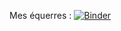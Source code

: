 Mes équerres : 
[![Binder](https://mybinder.org/badge.svg)](https://mybinder.org/v2/gh/ECaMorlaix-TSI-1718/RDM/tree/master/EquerreKillan)
